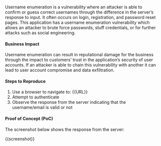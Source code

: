 Username enumeration is a vulnerability where an attacker is able to confirm or guess correct usernames through the difference in the server’s response to input. It often occurs on login, registration, and password reset pages. This application has a username enumeration vulnerability which allows an attacker to brute force passwords, stuff credentials, or for further attacks such as social engineering.

#### Business Impact

Username enumeration can result in reputational damage for the business through the impact to customers’ trust in the application’s security of user accounts. If an attacker is able to chain this vulnerability with another it can lead to user account compromise and data exfiltration.

#### Steps to Reproduce

1. Use a browser to navigate to: {{URL}}
1. Attempt to authenticate
1. Observe the response from the server indicating that the username/email is valid or not

#### Proof of Concept (PoC)

The screenshot below shows the response from the server:

{{screenshot}}
